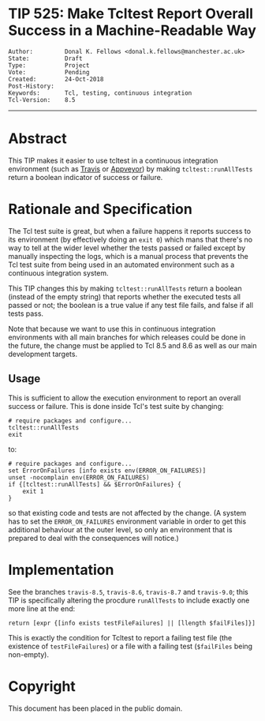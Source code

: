 # TIP 525: Make Tcltest Report Overall Success in a Machine-Readable Way
	Author:         Donal K. Fellows <donal.k.fellows@manchester.ac.uk>
	State:          Draft
	Type:           Project
	Vote:           Pending
	Created:        24-Oct-2018
	Post-History:
	Keywords:       Tcl, testing, continuous integration
	Tcl-Version:    8.5
-----

# Abstract

This TIP makes it easier to use tcltest in a continuous integration
environment (such as [Travis](https://travis-ci.org/) or
[Appveyor](https://www.appveyor.com/)) by making `tcltest::runAllTests` return
a boolean indicator of success or failure.

# Rationale and Specification

The Tcl test suite is great, but when a failure happens it reports success to
its environment (by effectively doing an `exit 0`) which mans that there's no
way to tell at the wider level whether the tests passed or failed except by
manually inspecting the logs, which is a manual process that prevents the Tcl
test suite from being used in an automated environment such as a continuous
integration system.

This TIP changes this by making `tcltest::runAllTests` return a boolean
(instead of the empty string) that reports whether the executed tests all
passed or not; the boolean is a true value if any test file fails, and false
if all tests pass.

Note that because we want to use this in continuous integration environments
with all main branches for which releases could be done in the future, the
change must be applied to Tcl 8.5 and 8.6 as well as our main development
targets.

## Usage

This is sufficient to allow the execution environment to report an overall
success or failure. This is done inside Tcl's test suite by changing:

    # require packages and configure...
    tcltest::runAllTests
	exit

to:

    # require packages and configure...
	set ErrorOnFailures [info exists env(ERROR_ON_FAILURES)]
	unset -nocomplain env(ERROR_ON_FAILURES)
	if {[tcltest::runAllTests] && $ErrorOnFailures} {
	    exit 1
	}

so that existing code and tests are not affected by the change. (A system has
to set the `ERROR_ON_FAILURES` environment variable in order to get this
additional behaviour at the outer level, so only an environment that is
prepared to deal with the consequences will notice.)

# Implementation

See the branches `travis-8.5`, `travis-8.6`, `travis-8.7` and `travis-9.0`;
this TIP is specifically altering the procdure `runAllTests` to include
exactly one more line at the end:

    return [expr {[info exists testFileFailures] || [llength $failFiles]}]

This is exactly the condition for Tcltest to report a failing test file (the
existence of `testFileFailures`) or a file with a failing test (`$failFiles`
being non-empty).

# Copyright

This document has been placed in the public domain.
